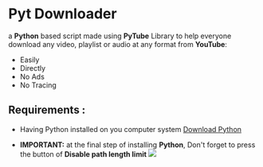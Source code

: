 # Pyt Downloader
a **Python** based script made using **PyTube** Library to help everyone download any video, playlist or audio at any format from **YouTube**:

- Easily
- Directly
- No Ads
- No Tracing
## Requirements :
- Having Python installed on you computer system
[Download Python](https://www.python.org/downloads/)

- **IMPORTANT:**
	at the final step of installing **Python**, Don't forget to press the button of **Disable path length limit**
![](https://phoenixnap.com/kb/wp-content/uploads/2023/12/python-installer-setup-successful.png)
